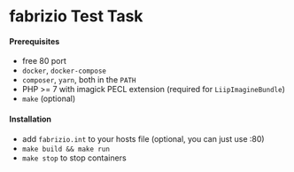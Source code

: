 fabrizio Test Task
========

#### Prerequisites

- free 80 port
- `docker`, `docker-compose`
- `composer`, `yarn`, both in the `PATH`
- PHP >= 7 with imagick PECL extension (required for `LiipImagineBundle`)
- `make` (optional)

#### Installation

- add `fabrizio.int` to your hosts file (optional, you can just use :80)
- `make build && make run`
- `make stop` to stop containers
